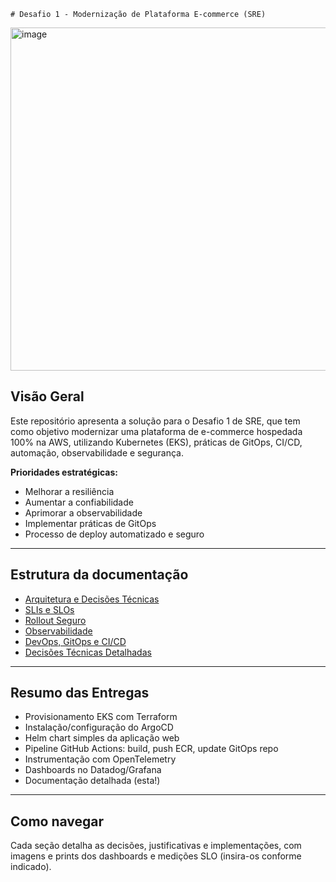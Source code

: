     # Desafio 1 - Modernização de Plataforma E-commerce (SRE)

<img width="574" height="549" alt="image" src="https://github.com/user-attachments/assets/f9723dd5-57b6-4034-af3b-7a52c1f31bea" />



## Visão Geral

Este repositório apresenta a solução para o Desafio 1 de SRE, que tem como objetivo modernizar uma plataforma de e-commerce hospedada 100% na AWS, utilizando Kubernetes (EKS), práticas de GitOps, CI/CD, automação, observabilidade e segurança.

**Prioridades estratégicas:**
- Melhorar a resiliência
- Aumentar a confiabilidade
- Aprimorar a observabilidade
- Implementar práticas de GitOps
- Processo de deploy automatizado e seguro

---

## Estrutura da documentação

- [Arquitetura e Decisões Técnicas](docs/images/docs_arquitetura_Version1.md)
- [SLIs e SLOs](docs/images/docs_sli-slo_Version1.md)
- [Rollout Seguro](docs/images/docs_rollout_Version1.md)
- [Observabilidade](docs/images/docs_observabilidade_Version1.md)
- [DevOps, GitOps e CI/CD](docs/images/docs_devops_Version1.md)
- [Decisões Técnicas Detalhadas](docs/images/docs_decisoes-tecnicas_Version1.md)

---

## Resumo das Entregas

- Provisionamento EKS com Terraform
- Instalação/configuração do ArgoCD
- Helm chart simples da aplicação web
- Pipeline GitHub Actions: build, push ECR, update GitOps repo
- Instrumentação com OpenTelemetry
- Dashboards no Datadog/Grafana
- Documentação detalhada (esta!)

---

## Como navegar

Cada seção detalha as decisões, justificativas e implementações, com imagens e prints dos dashboards e medições SLO (insira-os conforme indicado).
